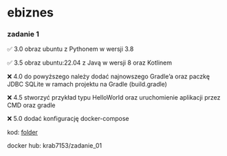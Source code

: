 # ebiznes

### zadanie 1

✅ 3.0 obraz ubuntu z Pythonem w wersji 3.8

✅ 3.5 obraz ubuntu:22.04 z Javą w wersji 8 oraz Kotlinem

❌ 4.0 do powyższego należy dodać najnowszego Gradle’a oraz paczkę JDBC SQLite w ramach projektu na Gradle (build.gradle)

❌ 4.5 stworzyć przykład typu HelloWorld oraz uruchomienie aplikacji przez CMD oraz gradle

❌ 5.0 dodać konfigurację docker-compose

kod: [folder](https://github.com/homosum1/ebiznes/tree/main/zadanie_01)

docker hub: krab7153/zadanie_01
